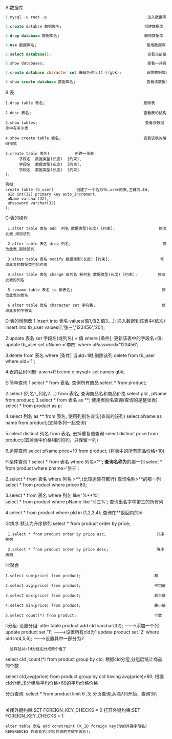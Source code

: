 A:数据库

  ~~~sql
  1.mysql -u root -p                                           	进入数据库

  2.create databse 数据库名;                           			创建数据库

  3.drop database 数据库名;                            			删除数据库

  4.use 数据库名;                                                使用数据库

  5.select database();                                         	查看当前使用的是哪个数据库

  6.show databases;                                          	查看一共有多少数据库

  7.create database character set 编码名称(utf-8/gbk);         	 设置数据库编码模式

  8.show create database 数据库名;                            	 查看该数据库编码模式

  ~~~



B:表

  ~~~
  1.drop table 表名;                                           删除表

  2.desc 表名;                                                 查看表的结构

  3.show tables;                                               查看该数据库中有多少表

  4.show create table 表名;                                    查看该表的编码模式

  5.create table 表名(           创建一张表  
  		字段名  数据类型(长度)  [约束],
  		字段名  数据类型(长度)  [约束],
  		字段名  数据类型(长度)  [约束]
  );
  
例如:
create table tb_user(          创建了一个名为tb_user的表,主键为uId,
   uId int(32) primary key auto_increment,
   uName varchar(32),
   uPassword varchar(32)
); 

  ~~~



C:表的操作

 ~~~
  1.alter table 表名 add  列名 数据类型(长度) [约束];                 	修改此表,添加该列

  2.alter table 表名 drop 列名;                                        修改此表,删除该列

  3.alter table 表名 modify 数据类型(长度) [约束];                      修改此表的数据类型和约束

  4.alter table 表名 change 旧列名 新列名 数据类型(长度) [约束];         修改此表的列名

  5.rename table 表名 to 新表名;                                       修改此表的表名

  6.alter table 表名 character set 字符集;                             修改此表的字符集

 ~~~



  

D:表的增删改
  1.insert into 表名 values(值1,值2,值3....);                         插入数据到该表中(依次)
      insert into tb_user values(1,'张三','123456','20');

  2.update 表名 set 字段名(或列名) = 值 where [条件];                更新该表中的字段名=值;
      update tb_user set uName ='李四' where uPassword='123456'; 

  3.delete from 表名 where [条件]                                当uId=1时,删除该列
     delete from tb_user where uId='1'; 

  4.表的乱码问题:
      a:win+R
      b:cmd
      c:mysql>   set names gbk;

E:简单查询
   1.select * from 表名;                                           查询所有商品
       select * from product;

   2.select (列名1,,列名2....)  from 表名;                         查询商品名和商品价格
        select pId , pName   from product;
   3.select * from 表名 as **;                                     使用表别名查询(查询的是整张表)
       select * from product as p;

   4.select 列名 as ** from 表名;                                  使用列别名查询(查询的该列)
       select pName as name from product;(支持多列一起查询)

   5.select distinct 列名 from 表名;                               去掉重复值查询
      select distinct price from product;(去掉表中价格相同的列，只保留一列)

   6.运算查询
       select pName,price+10 from product;          (将表中的所有商品价格+10)   

F:条件查询
  1.select * from 表名 where 列名='***';                           查询名称为**的那一列
        select * from product where pname='张三';                  

  2.select * from 表名 where 列名 >**;(比较运算符都行)             查询名称>**的那一列
        select * from product where price>80;   

  3.select * from 表名 where 列名 like '%**%';                     
        select * from product where pName like '%三%';             查询出名字中带三的所有列

  4.select * from product where pId in (1,2,3,4);                  查询在**返回内的id   

G:排序
     默认为升序排列   select * from product order by price;
     
     1.select * from product order by price asc;                      升序排列  
    
     2.select * from product order by price desc;                     降序排列
    

  

H:聚合

  ~~~
  1.select sum(price) from product;                                和

  2.select avg(price) from product;                                平均值

  3.select max(price) from product;                                最大值

  4.select min(price) from product;                                最小值

  5.select count(*) from product;                                  个数

  ~~~



I:分组:
   设置分组:
      alter table product add cId varchar(32);              --->添加一个列
      update product set '1';                               --->设置所有cId为1
      update product set '2' where pId in(4,5,6);           --->设置其中一部分为2
      
      这样就以cId为组名分成两个组了

  select cId ,count(*) from product group by cId;             根据cId分组,分组后统计商品的个数

  select cId,avg(price) from product group by cId having avg(price)>60;
                                                              根据cId分组,求分组后平均价格>60的平均价格价格  

   分页查询:
        select * from product limit 6 ,3;      分页查询,从滴7列开始，查询3列

​		
关闭外键约束:SET FOREIGN_KEY_CHECKS = 0
打开外键约束:SET  FOREIGN_KEY_CHECKS = 1


`alter table 表名 add constraint FK_ID foreign key(你的外键字段名) REFERENCES 外表表名(对应的表的主键字段名);`
